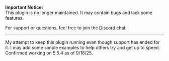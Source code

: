 **Important Notice:**  
This plugin is no longer maintained. It may contain bugs and lack some features.

For support or questions, feel free to join the [Discord chat](https://georgy.dev/discord).


------------------------------------------------------------

My attempt to keep this plugin running even though support has ended for it.  I may add some simple examples to help others try and get up to speed.  Confirmed working on 5.5.4 as of 9/16/25.
